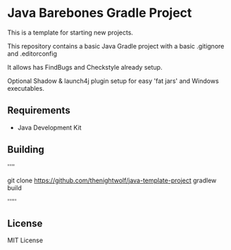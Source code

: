 # Java Barebones Gradle Project #

  This is a template for starting new projects.

This repository contains a basic Java Gradle project with a basic .gitignore and .editorconfig

It allows has FindBugs and Checkstyle already setup.

Optional Shadow & launch4j plugin setup for easy 'fat jars' and Windows executables.

## Requirements ##

* Java Development Kit


## Building ##

''''

git clone https://github.com/thenightwolf/java-template-project
gradlew build

'''''


## License ##

MIT License
